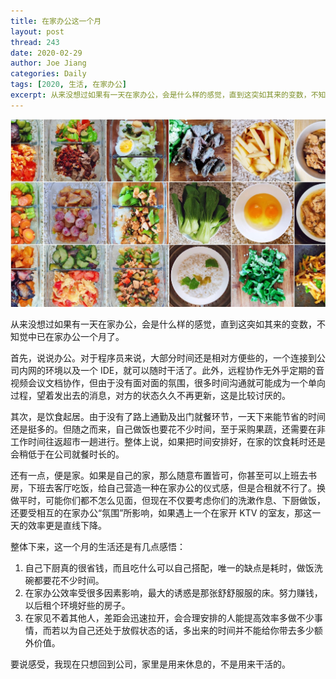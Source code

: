 ```yaml
---
title: 在家办公这一个月
layout: post
thread: 243
date: 2020-02-29
author: Joe Jiang
categories: Daily
tags: [2020, 生活, 在家办公]
excerpt: 从来没想过如果有一天在家办公，会是什么样的感觉，直到这突如其来的变数，不知觉中已在家办公一个月了。
---
```


![](/assets/in-post/2020-02-29-Work-from-home-one-month-story.jpeg )

从来没想过如果有一天在家办公，会是什么样的感觉，直到这突如其来的变数，不知觉中已在家办公一个月了。

首先，说说办公。对于程序员来说，大部分时间还是相对方便些的，一个连接到公司内网的环境以及一个 IDE，就可以随时干活了。此外，远程协作无外乎定期的音视频会议文档协作，但由于没有面对面的氛围，很多时间沟通就可能成为一个单向过程，望着发出去的消息，对方的状态久久不再更新，这是比较讨厌的。

其次，是饮食起居。由于没有了路上通勤及出门就餐环节，一天下来能节省的时间还是挺多的。但随之而来，自己做饭也要花不少时间，至于采购果蔬，还需要在非工作时间往返超市一趟进行。整体上说，如果把时间安排好，在家的饮食耗时还是会稍低于在公司就餐时长的。

还有一点，便是家。如果是自己的家，那么随意布置皆可，你甚至可以上班去书房，下班去客厅吃饭，给自己营造一种在家办公的仪式感，但是合租就不行了。换做平时，可能你们都不怎么见面，但现在不仅要考虑你们的洗漱作息、下厨做饭，还要受相互的在家办公“氛围”所影响，如果遇上一个在家开 KTV 的室友，那这一天的效率更是直线下降。

整体下来，这一个月的生活还是有几点感悟：

1. 自己下厨真的很省钱，而且吃什么可以自己搭配，唯一的缺点是耗时，做饭洗碗都要花不少时间。
2. 在家办公效率受很多因素影响，最大的诱惑是那张舒舒服服的床。努力赚钱，以后租个环境好些的房子。
3. 在家见不着其他人，差距会迅速拉开，会合理安排的人能提高效率多做不少事情，而若以为自己还处于放假状态的话，多出来的时间并不能给你带去多少额外价值。

要说感受，我现在只想回到公司，家里是用来休息的，不是用来干活的。
